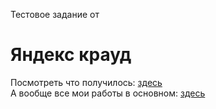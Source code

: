 Тестовое задание от   
# Яндекс крауд  
Посмотреть что получилось: [здесь](https://gronickwork.github.io/kraud_test/)  
А вообще все мои работы в основном: [здесь](https://github.com/Gronik4?tab=repositories)
